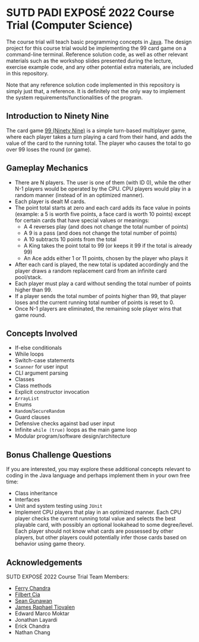 # SUTD PADI EXPOSÉ 2022 Course Trial (Computer Science)

The course trial will teach basic programming concepts in [Java](https://www.oracle.com/java/). The design project for this course trial would be implementing the 99 card game on a command-line terminal. Reference solution code, as well as other relevant materials such as the workshop slides presented during the lecture, exercise example code, and any other potential extra materials, are included in this repository.

Note that any reference solution code implemented in this repository is simply just that, a reference. It is definitely not the only way to implement the system requirements/functionalities of the program.

## Introduction to Ninety Nine

The card game [99 (Ninety Nine)](<https://en.wikipedia.org/wiki/Ninety-nine_(addition_card_game)>) is a simple turn-based multiplayer game, where each player takes a turn playing a card from their hand, and adds the value of the card to the running total. The player who causes the total to go over 99 loses the round (or game).

## Gameplay Mechanics

- There are N players. The user is one of them (with ID 0), while the other N-1 players would be operated by the CPU. CPU players would play in a random manner (instead of in an optimized manner).
- Each player is dealt M cards.
- The point total starts at zero and each card adds its face value in points (example: a 5 is worth five points, a face card is worth 10 points) except for certain cards that have special values or meanings:
  - A 4 reverses play (and does not change the total number of points)
  - A 9 is a pass (and does not change the total number of points)
  - A 10 subtracts 10 points from the total
  - A King takes the point total to 99 (or keeps it 99 if the total is already 99)
  - An Ace adds either 1 or 11 points, chosen by the player who plays it
- After each card is played, the new total is updated accordingly and the player draws a random replacement card from an infinite card pool/stack.
- Each player must play a card without sending the total number of points higher than 99.
- If a player sends the total number of points higher than 99, that player loses and the current running total number of points is reset to 0.
- Once N-1 players are eliminated, the remaining sole player wins that game round.

## Concepts Involved

- If-else conditionals
- While loops
- Switch-case statements
- `Scanner` for user input
- CLI argument parsing
- Classes
- Class methods
- Explicit constructor invocation
- `ArrayList`
- Enums
- `Random`/`SecureRandom`
- Guard clauses
- Defensive checks against bad user input
- Infinite `while (true)` loops as the main game loop
- Modular program/software design/architecture

## Bonus Challenge Questions

If you are interested, you may explore these additional concepts relevant to coding in the Java language and perhaps implement them in your own free time:

- Class inheritance
- Interfaces
- Unit and system testing using `JUnit`
- Implement CPU players that play in an optimized manner. Each CPU player checks the current running total value and selects the best playable card, with possibly an optional lookahead to some degree/level. Each player should not know what cards are possessed by other players, but other players could potentially infer those cards based on behavior using game theory.

## Acknowledgements

SUTD EXPOSÉ 2022 Course Trial Team Members:

- [Ferry Chandra](https://github.com/FerryC13)
- [Filbert Cia](https://github.com/FolkLoreee)
- [Sean Gunawan](https://github.com/naffins)
- [James Raphael Tiovalen](https://github.com/jamestiotio)
- Edward Marco Moktar
- Jonathan Layardi
- Erick Chandra
- Nathan Chang
